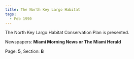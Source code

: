 ```yaml
---  
title: The North Key Largo Habitat  
tags:  
  - Feb 1990  
---  
```

  
The North Key Largo Habitat Conservation Plan is presented.  
  
Newspapers: **Miami Morning News or The Miami Herald**  
  
Page: **5**, Section: **B** 
